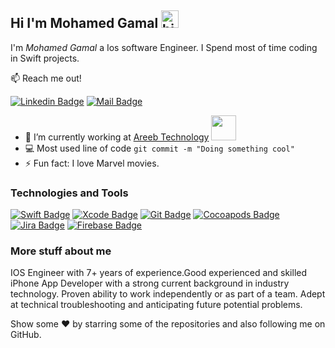 ## Hi I'm Mohamed Gamal <img src="https://user-images.githubusercontent.com/1303154/88677602-1635ba80-d120-11ea-84d8-d263ba5fc3c0.gif" width="28px" alt="hi">

I'm *Mohamed Gamal* a Ios software Engineer. I Spend most of time coding in Swift projects.

📫 Reach me out!

[![Linkedin Badge](https://img.shields.io/badge/-Moh.Gamal-0e76a8?style=flat&labelColor=0e76a8&logo=linkedin&logoColor=white)](https://www.linkedin.com/in/mohamed-gamal00/)
[![Mail Badge](https://img.shields.io/badge/-Moh.Gamal-c0392b?style=flat&labelColor=c0392b&logo=gmail&logoColor=white)](mailto:mohamedGamalmohamed48@gmail.com)


- 🔭 I’m currently working at <a href="https://www.areebtechnology.com/">Areeb Technology</a> <img src="https://static.wixstatic.com/media/744456_281103ce7059444a9c65747d72d9ee40~mv2.png/v1/fill/w_180,h_180,al_c,q_85,usm_0.66_1.00_0.01,enc_auto/Logo-01.png" width="40">
- 💻 Most used line of code `git commit -m "Doing something cool"`
- ⚡ Fun fact: I love Marvel movies.

### Technologies and Tools

[![Swift Badge](https://img.shields.io/badge/-Swift-D84A26?style=for-the-badge&labelColor=black&logo=apple&logoColor=FFF)](https://developer.apple.com/swift/)
[![Xcode Badge](https://img.shields.io/badge/-Xcode-007acc?style=for-the-badge&labelColor=black&logo=apple&logoColor=FFF)](https://developer.apple.com/xcode/)
[![Git Badge](https://img.shields.io/badge/-Git-3C873A?style=for-the-badge&labelColor=black&logo=git&logoColor=3C873A)](https://git-scm.com)
[![Cocoapods Badge](https://img.shields.io/badge/-Pods-E03424?style=for-the-badge&labelColor=black&logo=cocoapods&logoColor=E03424)](https://cocoapods.org)
[![Jira Badge](https://img.shields.io/badge/-Jira-1B46AC?style=for-the-badge&labelColor=black&logo=jira&logoColor=1B46AC)](https://www.atlassian.com/software/jira)
[![Firebase Badge](https://img.shields.io/badge/-Firebase-F7CD51?style=for-the-badge&labelColor=black&logo=firebase&logoColor=F7CD51)](https://firebase.google.com)


### More stuff about me

IOS Engineer with 7+ years of experience.Good experienced and skilled iPhone App Developer with a strong current background in industry technology. Proven ability to work independently or as part of a team. Adept at technical troubleshooting and anticipating future potential problems.


Show some ❤️ by starring some of the repositories and also following me on GitHub.
